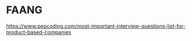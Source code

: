 # FAANG
https://www.pepcoding.com/most-important-interview-questions-list-for-product-based-companies
